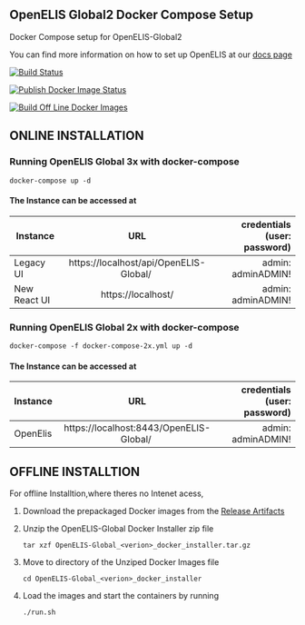 ## OpenELIS Global2 Docker Compose Setup
Docker Compose setup for OpenELIS-Global2

You can find more information on how to set up OpenELIS at our [docs page](http://docs.openelis-global.org/)

[![Build Status](https://github.com/I-TECH-UW/OpenELIS-Global-2/actions/workflows/ci.yml/badge.svg)](https://github.com/I-TECH-UW/OpenELIS-Global-2/actions/workflows/ci.yml)

[![Publish Docker Image Status](https://github.com/I-TECH-UW/OpenELIS-Global-2/actions/workflows/publish-and-test.yml/badge.svg)](https://github.com/I-TECH-UW/OpenELIS-Global-2/actions/workflows/publish-and-test.yml)

[![Build Off Line Docker Images](https://github.com/I-TECH-UW/openelis-docker/actions/workflows/build-installer.yml/badge.svg)](https://github.com/I-TECH-UW/openelis-docker/actions/workflows/build-installer.yml)

## ONLINE INSTALLATION
### Running OpenELIS Global 3x with docker-compose
    docker-compose up -d

#### The Instance can be accessed at 

| Instance  |     URL       | credentials (user: password)|
|---------- |:-------------:|------:                       |
| Legacy UI   |  https://localhost/api/OpenELIS-Global/  | admin: adminADMIN! |
| New React UI  |    https://localhost/  |  admin: adminADMIN!

### Running OpenELIS Global 2x with docker-compose
    docker-compose -f docker-compose-2x.yml up -d 

#### The Instance can be accessed at 

| Instance  |     URL       | credentials (user: password)|
|---------- |:-------------:|------:                       |
| OpenElis   |  https://localhost:8443/OpenELIS-Global/  | admin: adminADMIN! |


## OFFLINE INSTALLTION

For offline Installtion,where theres no Intenet acess,

1. Download the prepackaged Docker images from the [Release Artifacts](https://github.com/I-TECH-UW/openelis-docker/releases)

1. Unzip the OpenELIS-Global Docker Installer zip file 

       tar xzf OpenELIS-Global_<verion>_docker_installer.tar.gz

1. Move to directory of the Unziped Docker Images file 

       cd OpenELIS-Global_<verion>_docker_installer
1. Load the images and start the containers  by running 

       ./run.sh


